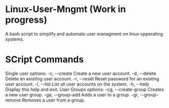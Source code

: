 # Linux-User-Mngmt (Work in progress) 
A bash script to simplify and automate user managment on linux opperating systems.

# SCript Commands
Single user options:
    -c, --create    Create a new user account.
    -d, --delete    Delete an existing user account.
    -r, --reset     Reset password for an existing user account.
    -l, --list      List all user accounts on the system.
    -h, --help      Display this help and exit.
User Groups options:
    -cg, --create-group  Creates a new user group.
    -ga, --group-add     Adds a user to a group.
    -gr, --group-remove  Removes a user from a group.